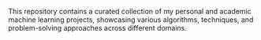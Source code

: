 This repository contains a curated collection of my personal and academic machine learning projects, showcasing various algorithms, techniques, and problem-solving approaches across different domains.
